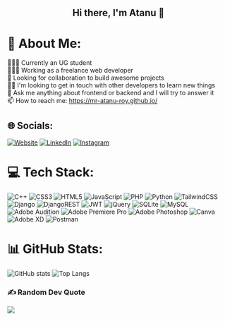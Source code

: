 <h2 align="center">
Hi there, I'm Atanu 👋
</h2>

# 💫 About Me:
👨🏻‍🎓 Currently an UG student<br>👨🏻‍💻 Working as a freelance web developer<br>🤝 Looking for collaboration to build awesome projects<br>👯‍♀️ I'm looking to get in touch with other developers to learn new things<br>💬 Ask me anything about frontend or backend and I will try to answer it<br>📫 How to reach me: https://mr-atanu-roy.github.io/


## 🌐 Socials:
 [![Website](https://img.shields.io/badge/My%20Website-8A2BE2)](https://mr-atanu-roy.github.io/) [![LinkedIn](https://img.shields.io/badge/LinkedIn-%230077B5.svg?logo=linkedin&logoColor=white)](https://linkedin.com/in/mr-atanu-roy) [![Instagram](https://img.shields.io/badge/Instagram-%23E4405F.svg?logo=Instagram&logoColor=white)](https://instagram.com/mr_atanu_roy)

# 💻 Tech Stack:
![C++](https://img.shields.io/badge/c++-%2300599C.svg?style=for-the-badge&logo=c%2B%2B&logoColor=white) ![CSS3](https://img.shields.io/badge/css3-%231572B6.svg?style=for-the-badge&logo=css3&logoColor=white) ![HTML5](https://img.shields.io/badge/html5-%23E34F26.svg?style=for-the-badge&logo=html5&logoColor=white) ![JavaScript](https://img.shields.io/badge/javascript-%23323330.svg?style=for-the-badge&logo=javascript&logoColor=%23F7DF1E) ![PHP](https://img.shields.io/badge/php-%23777BB4.svg?style=for-the-badge&logo=php&logoColor=white) ![Python](https://img.shields.io/badge/python-3670A0?style=for-the-badge&logo=python&logoColor=ffdd54) ![TailwindCSS](https://img.shields.io/badge/tailwindcss-%2338B2AC.svg?style=for-the-badge&logo=tailwind-css&logoColor=white) ![Django](https://img.shields.io/badge/django-%23092E20.svg?style=for-the-badge&logo=django&logoColor=white) ![DjangoREST](https://img.shields.io/badge/DJANGO-REST-ff1709?style=for-the-badge&logo=django&logoColor=white&color=ff1709&labelColor=gray) ![JWT](https://img.shields.io/badge/JWT-black?style=for-the-badge&logo=JSON%20web%20tokens) ![jQuery](https://img.shields.io/badge/jquery-%230769AD.svg?style=for-the-badge&logo=jquery&logoColor=white) ![SQLite](https://img.shields.io/badge/sqlite-%2307405e.svg?style=for-the-badge&logo=sqlite&logoColor=white) ![MySQL](https://img.shields.io/badge/mysql-%2300f.svg?style=for-the-badge&logo=mysql&logoColor=white) ![Adobe Audition](https://img.shields.io/badge/Adobe%20Audition-9999FF.svg?style=for-the-badge&logo=Adobe%20Audition&logoColor=white) ![Adobe Premiere Pro](https://img.shields.io/badge/Adobe%20Premiere%20Pro-9999FF.svg?style=for-the-badge&logo=Adobe%20Premiere%20Pro&logoColor=white) ![Adobe Photoshop](https://img.shields.io/badge/adobephotoshop-%2331A8FF.svg?style=for-the-badge&logo=adobephotoshop&logoColor=white) ![Canva](https://img.shields.io/badge/Canva-%2300C4CC.svg?style=for-the-badge&logo=Canva&logoColor=white) ![Adobe XD](https://img.shields.io/badge/Adobe%20XD-470137?style=for-the-badge&logo=Adobe%20XD&logoColor=#FF61F6) ![Postman](https://img.shields.io/badge/Postman-FF6C37?style=for-the-badge&logo=postman&logoColor=white)

# 📊 GitHub Stats:
![GitHub stats](https://github-readme-stats.vercel.app/api?username=Mr-Atanu-Roy&show_icons=true&theme=transparent&rank_icon=github)
![Top Langs](https://github-readme-stats.vercel.app/api/top-langs/?username=Mr-Atanu-Roy&show_icons=true&theme=transparent&layout=donut)

### ✍️ Random Dev Quote
![](https://quotes-github-readme.vercel.app/api?type=horizontal&theme=radical)


<!---
Mr-Atanu-Roy/Mr-Atanu-Roy is a ✨ special ✨ repository because its `README.md` (this file) appears on your GitHub profile.
You can click the Preview link to take a look at your changes.
--->

